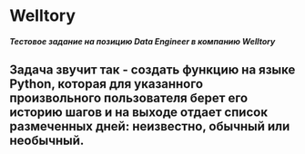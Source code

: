 # Welltory
##### Тестовое задание на позицию Data Engineer в компанию Welltory
Задача звучит так - создать функцию на языке Python, которая для указанного 
произвольного пользователя берет его историю шагов и на выходе  отдает список 
размеченных дней: неизвестно, обычный или необычный.
---
